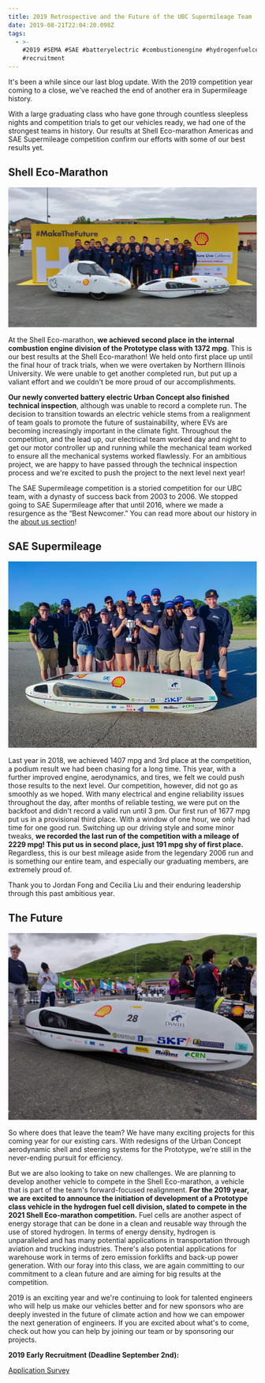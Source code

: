 ```yaml
---
title: 2019 Retrospective and the Future of the UBC Supermileage Team
date: 2019-08-21T22:04:20.098Z
tags:
  - >-
    #2019 #SEMA #SAE #batteryelectric #combustionengine #hydrogenfuelcell
    #recruitment
---
```

It's been a while since our last blog update. With the 2019 competition year coming to a close, we've reached the end of another era in Supermileage history. 

With a large graduating class who have gone through countless sleepless nights and competition trials to get our vehicles ready, we had one of the strongest teams in history. Our results at Shell Eco-marathon Americas and SAE Supermileage competition confirm our efforts with some of our best results yet.

## Shell Eco-Marathon

![2019 Shell Eco-Marathon Team](/static/img/team.jpg "2019 SEMA")

At the Shell Eco-marathon, **we achieved second place in the internal combustion engine division of the Prototype class with 1372 mpg**. This is our best results at the Shell Eco-marathon! We held onto first place up until the final hour of track trials, when we were overtaken by Northern Illinois University. We were unable to get another completed run, but put up a valiant effort and we couldn't be more proud of our accomplishments.

**Our newly converted battery electric Urban Concept also finished technical inspection**, although was unable to record a complete run. The decision to transition towards an electric vehicle stems from a realignment of team goals to promote the future of sustainability, where EVs are becoming increasingly important in the climate fight. Throughout the competition, and the lead up, our electrical team worked day and night to get our motor controller up and running while the mechanical team worked to ensure all the mechanical systems worked flawlessly. For an ambitious project, we are happy to have passed through the technical inspection process and we're excited to push the project to the next level next year!

The SAE Supermileage competition is a storied competition for our UBC team, with a dynasty of success back from 2003 to 2006. We stopped going to SAE Supermileage after that until 2016, where we made a resurgence as the “Best Newcomer.” You can read more about our history in the [about us section](https://www.supermileage.ca/aboutus/)! 

## SAE Supermileage

![2019 SAE Team](/static/img/62233585_3322338594450290_6995920332641009664_n.jpg "2019 SAE")

Last year in 2018, we achieved 1407 mpg and 3rd place at the competition, a podium result we had been chasing for a long time. This year, with a further improved engine, aerodynamics, and tires, we felt we could push those results to the next level. Our competition, however, did not go as smoothly as we hoped. With many electrical and engine reliability issues throughout the day, after months of reliable testing, we were put on the backfoot and didn't record a valid run until 3 pm. Our first run of 1677 mpg put us in a provisional third place. With a window of one hour, we only had time for one good run. Switching up our driving style and some minor tweaks, **we recorded the last run of the competition with a mileage of 2229 mpg! This put us in second place, just 191 mpg shy of first place.** Regardless, this is our best mileage aside from the legendary 2006 run and is something our entire team, and especially our graduating members, are extremely proud of.

Thank you to Jordan Fong and Cecilia Liu and their enduring leadership through this past ambitious year.

## The Future

![](/static/img/img_20190404_120119.jpg)

So where does that leave the team? We have many exciting projects for this coming year for our existing cars. With redesigns of the Urban Concept aerodynamic shell and steering systems for the Prototype, we're still in the never-ending pursuit for efficiency. 

But we are also looking to take on new challenges. We are planning to develop another vehicle to compete in the Shell Eco-marathon, a vehicle that is part of the team's forward-focused realignment. **For the 2019 year, we are excited to announce the initiation of development of a Prototype class vehicle in the hydrogen fuel cell division, slated to compete in the 2021 Shell Eco-marathon competition.** Fuel cells are another aspect of energy storage that can be done in a clean and reusable way through the use of stored hydrogen. In terms of energy density, hydrogen is unparalleled and has many potential applications in transportation through aviation and trucking industries. There's also potential applications for warehouse work in terms of zero emission forklifts and back-up power generation. With our foray into this class, we are again committing to our commitment to a clean future and are aiming for big results at the competition.

2019 is an exciting year and we're continuing to look for talented engineers who will help us make our vehicles better and for new sponsors who are deeply invested in the future of climate action and how we can empower the next generation of engineers. If you are excited about what's to come, check out how you can help by joining our team or by sponsoring our projects.

**2019 Early Recruitment (Deadline September 2nd):**

[Application Survey](https://ubc.ca1.qualtrics.com/jfe/form/SV_eY6lEeilZcpNCVD)
